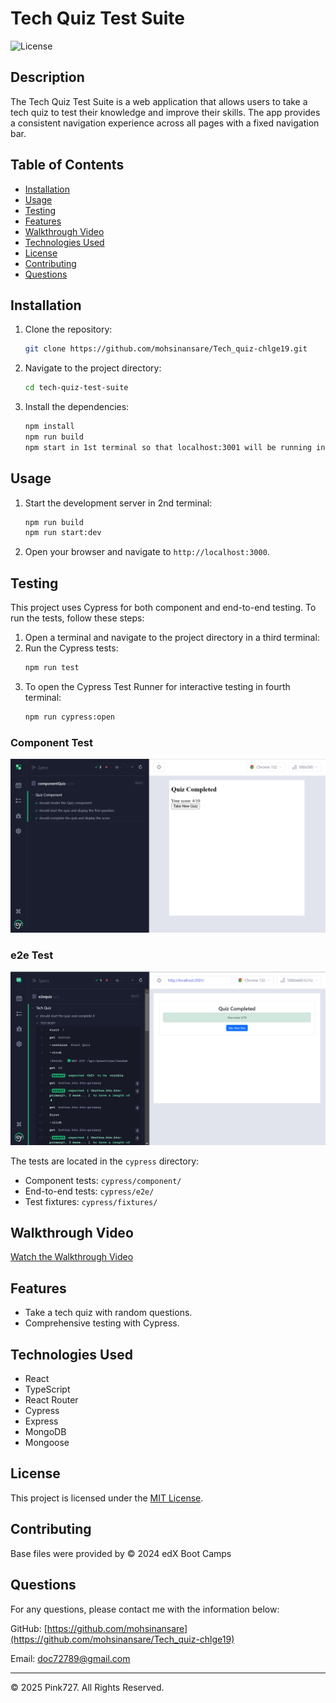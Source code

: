 
# Tech Quiz Test Suite

![License](https://img.shields.io/badge/license-MIT-blue.svg)

## Description

The Tech Quiz Test Suite is a web application that allows users to take a tech quiz to test their knowledge and improve their skills. The app provides a consistent navigation experience across all pages with a fixed navigation bar.

## Table of Contents

- [Installation](#installation)
- [Usage](#usage)
- [Testing](#testing)
- [Features](#features)
- [Walkthrough Video](#walkthrough-video)
- [Technologies Used](#technologies-used)
- [License](#license)
- [Contributing](#contributing)
- [Questions](#questions)

## Installation

1. Clone the repository:
   ```bash
   git clone https://github.com/mohsinansare/Tech_quiz-chlge19.git
   ```
2. Navigate to the project directory:
   ```bash
   cd tech-quiz-test-suite
   ```
3. Install the dependencies:
   ```bash
   npm install
   npm run build
   npm start in 1st terminal so that localhost:3001 will be running in the backend.
   ```

## Usage

1. Start the development server in 2nd terminal:
   ```bash
   npm run build
   npm run start:dev
   ```
2. Open your browser and navigate to `http://localhost:3000`.

## Testing

This project uses Cypress for both component and end-to-end testing. To run the tests, follow these steps:

1. Open a terminal and navigate to the project directory in a third terminal:
2. Run the Cypress tests:
   ```bash
   npm run test
   ```
3. To open the Cypress Test Runner for interactive testing in fourth terminal:
   ```bash
   npm run cypress:open
   ```
### Component Test

![Component Test](./assets/componenttest.PNG)

### e2e Test

![e2e Test](./assets/e2etest.PNG)

The tests are located in the `cypress` directory:
- Component tests: `cypress/component/`
- End-to-end tests: `cypress/e2e/`
- Test fixtures: `cypress/fixtures/`


## Walkthrough Video

[Watch the Walkthrough Video](https://studio.youtube.com/video/749XX6KIblw/edit)


## Features

- Take a tech quiz with random questions.
- Comprehensive testing with Cypress.



## Technologies Used

- React
- TypeScript
- React Router
- Cypress
- Express
- MongoDB
- Mongoose

## License

This project is licensed under the [MIT License](https://opensource.org/license/mit).

## Contributing

Base files were provided by © 2024 edX Boot Camps

## Questions

For any questions, please contact me with the information below:

GitHub: [https://github.com/mohsinansare](https://github.com/mohsinansare/Tech_quiz-chlge19)

Email: doc72789@gmail.com

____________________________________
© 2025 Pink727. All Rights Reserved.
